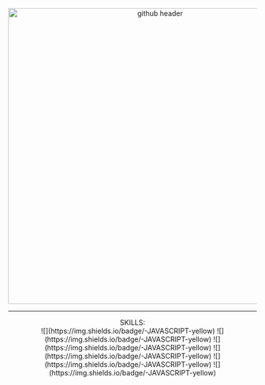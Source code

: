 <div align="center">

<img src="https://s3.amazonaws.com/fullstackfeed/images/typescript-3.jpg" alt="github header" width="600"/>
<hr>
SKILLS:
<br>
  ![](https://img.shields.io/badge/-JAVASCRIPT-yellow)
  ![](https://img.shields.io/badge/-JAVASCRIPT-yellow)
  ![](https://img.shields.io/badge/-JAVASCRIPT-yellow)
  ![](https://img.shields.io/badge/-JAVASCRIPT-yellow)
  ![](https://img.shields.io/badge/-JAVASCRIPT-yellow)
  ![](https://img.shields.io/badge/-JAVASCRIPT-yellow)
</div>
